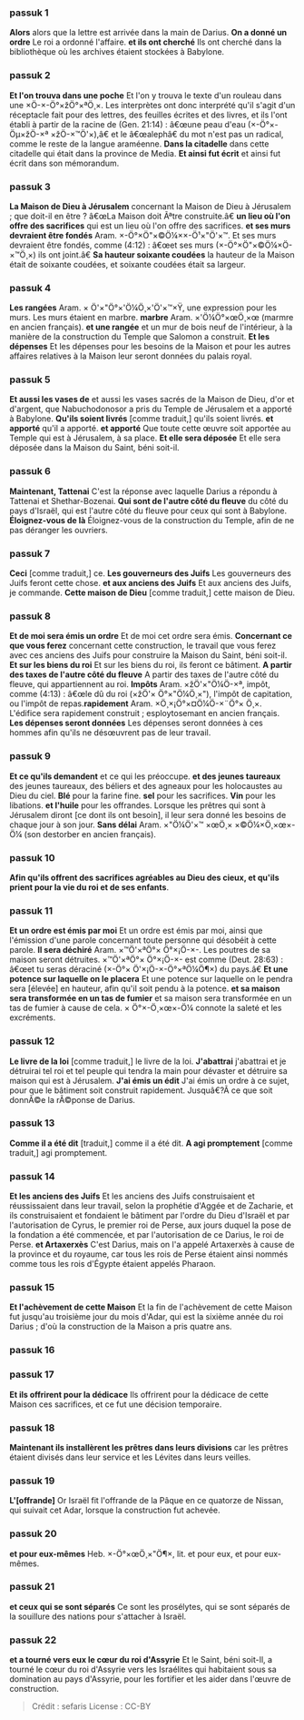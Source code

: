 
### passuk 1
<b>Alors</b> alors que la lettre est arrivée dans la main de Darius.
<b>On a donné un ordre</b> Le roi a ordonné l'affaire.
<b>et ils ont cherché</b> Ils ont cherché dans la bibliothèque où les archives étaient stockées à Babylone.

### passuk 2
<b>Et l'on trouva dans une poche</b> Et l'on y trouva le texte d'un rouleau dans une ×Ö-×-Ö°×žÖ°×ªÖ¸×. Les interprètes ont donc interprété qu'il s'agit d'un réceptacle fait pour des lettres, des feuilles écrites et des livres, et ils l'ont établi à partir de la racine de (Gen. 21:14) : â€œune peau d'eau (×-Ö°×-Öµ×žÖ-×ª ×žÖ-×™Ö'×),â€ et le â€œalephâ€ du mot n'est pas un radical, comme le reste de la langue araméenne.
<b>Dans la citadelle</b> dans cette citadelle qui était dans la province de Media.
<b>Et ainsi fut écrit</b> et ainsi fut écrit dans son mémorandum.

### passuk 3
<b>La Maison de Dieu à Jérusalem</b> concernant la Maison de Dieu à Jérusalem ; que doit-il en être ? â€œLa Maison doit Ãªtre construite.â€
<b>un lieu où l'on offre des sacrifices</b> qui est un lieu où l'on offre des sacrifices.
<b>et ses murs devraient être fondés</b> Aram. ×-Ö°×Ö"×©Ö¼××-Ö¹×"Ö'×™. Et ses murs devraient être fondés, comme (4:12) : â€œet ses murs (×-Ö°×Ö"×©Ö¼×Ö-×™Ö¸×) ils ont joint.â€
<b>Sa hauteur soixante coudées</b> la hauteur de la Maison était de soixante coudées, et soixante coudées était sa largeur.

### passuk 4
<b>Les rangées</b> Aram. × Ö'×"Ö°×'Ö¼Ö¸×'Ö'×™×Ÿ, une expression pour les murs. Les murs étaient en marbre. <b>marbre</b> Aram. ×'Ö¼Ö°×œÖ¸×œ (marmre en ancien français).
<b>et une rangée</b> et un mur de bois neuf de l'intérieur, à la manière de la construction du Temple que Salomon a construit.
<b>Et les dépenses</b> Et les dépenses pour les besoins de la Maison et pour les autres affaires relatives à la Maison leur seront données du palais royal.

### passuk 5
<b>Et aussi les vases de</b> et aussi les vases sacrés de la Maison de Dieu, d'or et d'argent, que Nabuchodonosor a pris du Temple de Jérusalem et a apporté à Babylone.
<b>Qu'ils soient livrés</b> [comme traduit,] qu'ils soient livrés.
<b>et apporté</b> qu'il a apporté.
<b>et apporté</b> Que toute cette œuvre soit apportée au Temple qui est à Jérusalem, à sa place.
<b>Et elle sera déposée</b> Et elle sera déposée dans la Maison du Saint, béni soit-il.

### passuk 6
<b>Maintenant, Tattenai</b> C'est la réponse avec laquelle Darius a répondu à Tattenai et Shethar-Bozenai.
<b>Qui sont de l'autre côté du fleuve</b> du côté du pays d'Israël, qui est l'autre côté du fleuve pour ceux qui sont à Babylone.
<b>Éloignez-vous de là</b> Éloignez-vous de la construction du Temple, afin de ne pas déranger les ouvriers.

### passuk 7
<b>Ceci</b> [comme traduit,] ce.
<b>Les gouverneurs des Juifs</b> Les gouverneurs des Juifs feront cette chose.
<b>et aux anciens des Juifs</b> Et aux anciens des Juifs, je commande.
<b>Cette maison de Dieu</b> [comme traduit,] cette maison de Dieu.

### passuk 8
<b>Et de moi sera émis un ordre</b> Et de moi cet ordre sera émis.
<b>Concernant ce que vous ferez</b> concernant cette construction, le travail que vous ferez avec ces anciens des Juifs pour construire la Maison du Saint, béni soit-il.
<b>Et sur les biens du roi</b> Et sur les biens du roi, ils feront ce bâtiment.
<b>A partir des taxes de l'autre côté du fleuve</b> A partir des taxes de l'autre côté du fleuve, qui appartiennent au roi. <b>Impôts</b> Aram. ×žÖ'×"Ö¼Ö-×ª, impôt, comme (4:13) : â€œle dû du roi (×žÖ'× Ö°×"Ö¼Ö¸×"), l'impôt de capitation, ou l'impôt de repas.<b>rapidement</b> Aram. ×Ö¸×¡Ö°×¤Ö¼Ö-×¨Ö°× Ö¸×. L'édifice sera rapidement construit ; esploytosemant en ancien français.
<b>Les dépenses seront données</b> Les dépenses seront données à ces hommes afin qu'ils ne désœuvrent pas de leur travail.

### passuk 9
<b>Et ce qu'ils demandent</b> et ce qui les préoccupe.
<b>et des jeunes taureaux</b> des jeunes taureaux, des béliers et des agneaux pour les holocaustes au Dieu du ciel.
<b>Blé</b> pour la farine fine. <b>sel</b> pour les sacrifices. <b>Vin</b> pour les libations. <b>et l'huile</b> pour les offrandes. Lorsque les prêtres qui sont à Jérusalem diront [ce dont ils ont besoin], il leur sera donné les besoins de chaque jour à son jour.
<b>Sans délai</b> Aram. ×"Ö¼Ö'×™ ×œÖ¸× ×©Ö¼×Ö¸×œ×-Ö¼ (son destorber en ancien français).

### passuk 10
<b>Afin qu'ils offrent des sacrifices agréables au Dieu des cieux, et qu'ils prient pour la vie du roi et de ses enfants</b>.

### passuk 11
<b>Et un ordre est émis par moi</b> Et un ordre est émis par moi, ainsi que l'émission d'une parole concernant toute personne qui désobéit à cette parole.
<b>Il sera déchiré</b> Aram. ×™Ö'×ªÖ°× Ö°×¡Ö-×-. Les poutres de sa maison seront détruites. ×™Ö'×ªÖ°× Ö°×¡Ö-×- est comme (Deut. 28:63) : â€œet tu seras déraciné (×-Ö°× Ö'×¡Ö-×-Ö°×ªÖ¼Ö¶×) du pays.â€
<b>Et une potence sur laquelle on le placera</b> Et une potence sur laquelle on le pendra sera [élevée] en hauteur, afin qu'il soit pendu à la potence.
<b>et sa maison sera transformée en un tas de fumier</b> et sa maison sera transformée en un tas de fumier à cause de cela. × Ö°×-Ö¸×œ×-Ö¼ connote la saleté et les excréments.

### passuk 12
<b>Le livre de la loi</b> [comme traduit,] le livre de la loi.
<b>J'abattrai</b> j'abattrai et je détruirai tel roi et tel peuple qui tendra la main pour dévaster et détruire sa maison qui est à Jérusalem.
<b>J'ai émis un édit</b> J'ai émis un ordre à ce sujet, pour que le bâtiment soit construit rapidement. Jusquâ€?Ã ce que soit donnÃ©e la rÃ©ponse de Darius.

### passuk 13
<b>Comme il a été dit</b> [traduit,] comme il a été dit.
<b>A agi promptement</b> [comme traduit,] agi promptement.

### passuk 14
<b>Et les anciens des Juifs</b> Et les anciens des Juifs construisaient et réussissaient dans leur travail, selon la prophétie d'Aggée et de Zacharie, et ils construisaient et fondaient le bâtiment par l'ordre du Dieu d'Israël et par l'autorisation de Cyrus, le premier roi de Perse, aux jours duquel la pose de la fondation a été commencée, et par l'autorisation de ce Darius, le roi de Perse.
<b>et Artaxerxès</b> C'est Darius, mais on l'a appelé Artaxerxès à cause de la province et du royaume, car tous les rois de Perse étaient ainsi nommés comme tous les rois d'Égypte étaient appelés Pharaon.

### passuk 15
<b>Et l'achèvement de cette Maison</b> Et la fin de l'achèvement de cette Maison fut jusqu'au troisième jour du mois d'Adar, qui est la sixième année du roi Darius ; d'où la construction de la Maison a pris quatre ans.

### passuk 16

### passuk 17
<b>Et ils offrirent pour la dédicace</b> Ils offrirent pour la dédicace de cette Maison ces sacrifices, et ce fut une décision temporaire.

### passuk 18
<b>Maintenant ils installèrent les prêtres dans leurs divisions</b> car les prêtres étaient divisés dans leur service et les Lévites dans leurs veilles.

### passuk 19
<b>L'[offrande]</b> Or Israël fit l'offrande de la Pâque en ce quatorze de Nissan, qui suivait cet Adar, lorsque la construction fut achevée.

### passuk 20
<b>et pour eux-mêmes</b> Heb. ×-Ö°×œÖ¸×"Ö¶×, lit. et pour eux, et pour eux-mêmes.

### passuk 21
<b>et ceux qui se sont séparés</b> Ce sont les prosélytes, qui se sont séparés de la souillure des nations pour s'attacher à Israël.

### passuk 22
<b>et a tourné vers eux le cœur du roi d'Assyrie</b> Et le Saint, béni soit-Il, a tourné le cœur du roi d'Assyrie vers les Israélites qui habitaient sous sa domination au pays d'Assyrie, pour les fortifier et les aider dans l'œuvre de construction.

>Crédit : sefaris
>License : CC-BY